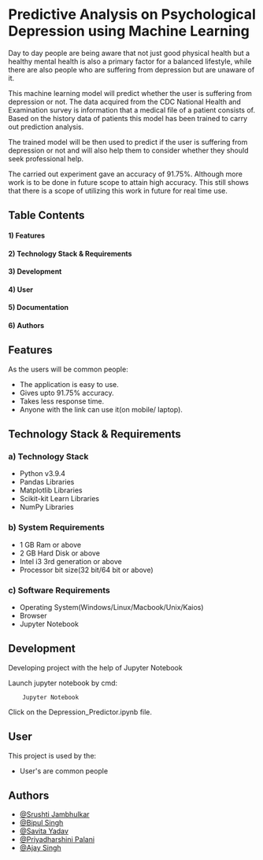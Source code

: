 # Predictive Analysis on Psychological Depression using Machine Learning

Day to day people are being aware that not just good physical health but a healthy mental health is also a primary factor for a balanced lifestyle, while there are also people who are suffering from depression but are unaware of it.

This machine learning model will predict whether the user is suffering from depression or not. The data acquired from the CDC National Health and Examination survey is information that a medical file of a patient consists of. Based on the history data of patients this model has been trained to carry out prediction analysis.

The trained model will be then used to predict if the user is suffering from depression or not and will also help them to consider whether they should seek professional help.

The carried out experiment gave an accuracy of 91.75%. Although more work is to be done in future scope to attain high accuracy. This still shows that there is a scope of utilizing this work in future for real time use.




## Table Contents 
#### 1) Features
#### 2) Technology Stack & Requirements
#### 3) Development
#### 4) User
#### 5) Documentation
#### 6) Authors
## Features
As the users will be common people:
- The application is easy to use.
- Gives upto 91.75% accuracy.
- Takes less response time.
- Anyone with the link can use it(on mobile/ laptop).


## Technology Stack & Requirements 

### a) Technology Stack
 - Python v3.9.4
 - Pandas Libraries
 - Matplotlib Libraries
 - Scikit-kit Learn Libraries
 - NumPy Libraries

### b) System Requirements 
 - 1 GB Ram or above
 - 2 GB Hard Disk or above
 - Intel i3 3rd generation or above
 - Processor bit size(32 bit/64 bit or above)

### c) Software Requirements 
 - Operating System(Windows/Linux/Macbook/Unix/Kaios)
 - Browser
 - Jupyter Notebook


## Development 

Developing project with the help of Jupyter Notebook

Launch jupyter notebook by cmd:
```
    Jupyter Notebook
```

Click on the Depression_Predictor.ipynb file.



## User

This project is used by the:

- User's are common people 


## Authors

- [@Srushti Jambhulkar](https://github.com/srushti9996)
- [@Bipul Singh](https://github.com/BIPUL-1996)
- [@Savita Yadav](https://github.com/savita0626)
- [@Priyadharshini Palani](https://github.com/Priyadharshinipalani)
- [@Ajay Singh](https://github.com/ajaysingh9795)
